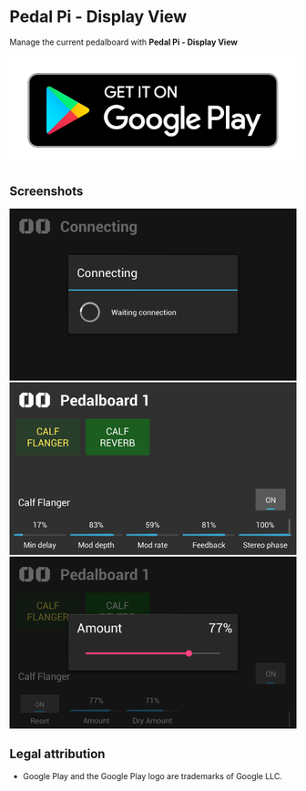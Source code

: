 # Pedal Pi - Display View

Manage the current pedalboard with **Pedal Pi - Display View**

[![Get it on Google Play](docs/google-play-badge.png)](https://play.google.com/store/apps/details?id=io.github.com.pedalpi.displayview)

## Screenshots

![Connecting device show a simple modal](docs/connecting.png)
![Current pedalboard view](docs/current-pedalboard.png)
![Change a param value of a effect](docs/param-value.png)

## Legal attribution

* Google Play and the Google Play logo are trademarks of Google LLC.